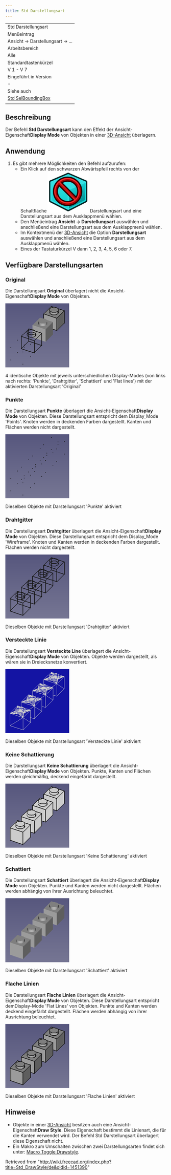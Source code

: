 ```yaml
---
title: Std Darstellungsart
---
```


|                                                                      |
| -------------------------------------------------------------------- |
| Std Darstellungsart                                                  |
| Menüeintrag                                                          |
| Ansicht → Darstellungsart → ...                                      |
| Arbeitsbereich                                                       |
| Alle                                                                 |
| Standardtastenkürzel                                                 |
| V 1 - V 7                                                            |
| Eingeführt in Version                                                |
| -                                                                    |
| Siehe auch                                                           |
| [Std SelBoundingBox](/Std_SelBoundingBox/de "Std SelBoundingBox/de") |
|                                                                      |

## Beschreibung

Der Befehl **Std Darstellungsart** kann den Effekt der Ansicht-Eigenschaft**Display Mode** von Objekten in einer [3D-Ansicht](/3D_view "3D view") überlagern.

## Anwendung

1. Es gibt mehrere Möglichkeiten den Befehl aufzurufen:
   - Ein Klick auf den schwarzen Abwärtspfeil rechts von der Schaltfläche ![](/src/assets/images/Std_DrawStyleAsIs.svg) Darstellungsart und eine Darstellungsart aus dem Ausklappmenü wählen.
   - Den Menüeintrag **Ansicht → Darstellungsart** auswählen und anschließend eine Darstellungsart aus dem Ausklappmenü wählen.
   - Im Kontextmenü der [3D-Ansicht](/3D_view/de "3D view/de") die Option **Darstellungsart** auswählen und anschließend eine Darstellungsart aus dem Ausklappmenü wählen.
   - Eines der Tastaturkürzel V dann 1, 2, 3, 4, 5, 6 oder 7.

## Verfügbare Darstellungsarten

### Original

Die Darstellungsart **Original** überlagert nicht die Ansicht-Eigenschaft**Display Mode** von Objekten.

![](/src/assets/images/Std_DrawStyleAsIs_example.png)

4 identische Objekte mit jeweils unterschiedlichen Display-Modes (von links nach rechts: 'Punkte', 'Drahtgitter', 'Schattiert' und 'Flat lines') mit der aktivierten Darstellungsart 'Original'

### Punkte

Die Darstellungsart **Punkte** überlagert die Ansicht-Eigenschaft**Display Mode** von Objekten. Diese Darstellungsart entspricht dem Display_Mode 'Points'. Knoten werden in deckenden Farben dargestellt. Kanten und Flächen werden nicht dargestellt.

![](/src/assets/images/Std_DrawStylePoints_example.png)

Dieselben Objekte mit Darstellungsart 'Punkte' aktiviert

### Drahtgitter

Die Darstellungsart **Drahtgitter** überlagert die Ansicht-Eigenschaft**Display Mode** von Objekten. Diese Darstellungsart entspricht dem Display_Mode 'Wireframe'. Knoten und Kanten werden in deckenden Farben dargestellt. Flächen werden nicht dargestellt.

![](/src/assets/images/Std_DrawStyleWireframe_example.png)

Dieselben Objekte mit Darstellungsart 'Drahtgitter' aktiviert

### Versteckte Linie

Die Darstellungsart **Versteckte Line** überlagert die Ansicht-Eigenschaft**Display Mode** von Objekten. Objekte werden dargestellt, als wären sie in Dreiecksnetze konvertiert.

![](/src/assets/images/Std_DrawStyleHiddenLine_example.png)

Dieselben Objekte mit Darstellungsart 'Versteckte Linie' aktiviert

### Keine Schattierung

Die Darstellungsart **Keine Schattierung** überlagert die Ansicht-Eigenschaft**Display Mode** von Objekten. Punkte, Kanten und Flächen werden gleichmäßig, deckend eingefärbt dargestellt.

![](/src/assets/images/Std_DrawStyleNoShading_example.png)

Dieselben Objekte mit Darstellungsart 'Keine Schattierung' aktiviert

### Schattiert

Die Darstellungsart **Schattiert** überlagert die Ansicht-Eigenschaft**Display Mode** von Objekten. Punkte und Kanten werden nicht dargestellt. Flächen werden abhängig von ihrer Ausrichtung beleuchtet.

![](/src/assets/images/Std_DrawStyleShaded_example.png)

Dieselben Objekte mit Darstellungsart 'Schattiert' aktiviert

### Flache Linien

Die Darstellungsart **Flache Linien** überlagert die Ansicht-Eigenschaft**Display Mode** von Objekten. Diese Darstellungsart entspricht demDisplay-Mode 'Flat Lines' von Objekten. Punkte und Kanten werden deckend eingefärbt dargestellt. Flächen werden abhängig von ihrer Ausrichtung beleuchtet.

![](/src/assets/images/Std_DrawStyleFlatLines_example.png)

Dieselben Objekte mit Darstellungsart 'Flache Linien' aktiviert

## Hinweise

- Objekte in einer [3D-Ansicht](/3D_view/de "3D view/de") besitzen auch eine Ansicht-Eigenschaft**Draw Style**. Diese Eigenschaft bestimmt die Linienart, die für die Kanten verwendet wird. Der Befehl Std Darstellungsart überlagert diese Eigenschaft nicht.
- Ein Makro zum Umschalten zwischen zwei Darstellungsarten findet sich unter: [Macro Toggle Drawstyle](/Macro_Toggle_Drawstyle "Macro Toggle Drawstyle").

Retrieved from "<http://wiki.freecad.org/index.php?title=Std_DrawStyle/de&oldid=1451390>"
